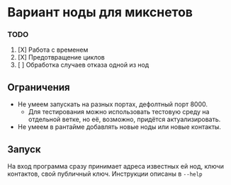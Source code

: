 # Вариант ноды для микснетов

### TODO

1. [X] Работа с временем
2. [X] Предотвращение циклов
3. [ ] Обработка случаев отказа одной из нод

## Ограничения

* Не умеем запускать на разных портах, дефолтный порт 8000.
    * Для тестирования можно использовать тестовую среду на отдельной ветке, но её, возможно, придётся актуализировать.
* Не умеем в рантайме добавлять новые ноды или новые контакты.

## Запуск

На вход программа сразу принимает адреса известных ей нод, ключи контактов, свой публичный ключ.
Инструкции описаны в `--help`
